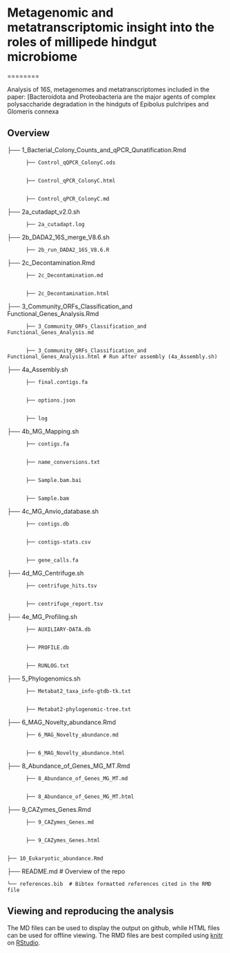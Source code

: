 # Metagenomic and metatranscriptomic insight into the roles of millipede hindgut microbiome
========



Analysis of 16S, metagenomes and metatranscriptomes included in the paper: [Bacteroidota and Proteobacteria are the major agents of complex polysaccharide degradation in the hindguts of Epibolus pulchripes and Glomeris connexa

Overview
--------

  ├── 1_Bacterial_Colony_Counts_and_qPCR_Qunatification.Rmd
  
  
          ├── Control_qQPCR_ColonyC.ods
          
          
          ├── Control_qPCR_ColonyC.html
          
          
          ├── Control_qPCR_ColonyC.md
          
          
  ├── 2a_cutadapt_v2.0.sh
  
  
          ├── 2a_cutadapt.log
          
          
  ├── 2b_DADA2_16S_merge_V8.6.sh
  
  
          ├── 2b_run_DADA2_16S_V8.6.R
          
          
  ├── 2c_Decontamination.Rmd
  
  
          ├── 2c_Decontamination.md
          
          
          ├── 2c_Decontamination.html
          
          
  ├── 3_Community_ORFs_Classification_and Functional_Genes_Analysis.Rmd
  
  
          ├── 3_Community_ORFs_Classification_and Functional_Genes_Analysis.md
          
          
          ├── 3_Community_ORFs_Classification_and Functional_Genes_Analysis.html # Run after assembly (4a_Assembly.sh)
          
          
  ├── 4a_Assembly.sh
  
  
          ├── final.contigs.fa
          
          
          ├── options.json
          
          
          ├── log
          
          
  ├── 4b_MG_Mapping.sh
  
  
          ├── contigs.fa
          
          
          ├── name_conversions.txt
          
          
          ├── Sample.bam.bai
          
          
          ├── Sample.bam
          
          
          
          
  ├── 4c_MG_Anvio_database.sh
  
  
          ├── contigs.db
          
          
          ├── contigs-stats.csv
          
          
          ├── gene_calls.fa
          
          
  ├── 4d_MG_Centrifuge.sh
  
  
          ├── centrifuge_hits.tsv
          
          
          ├── centrifuge_report.tsv
          
          
  ├── 4e_MG_Profiling.sh
  
  
          ├── AUXILIARY-DATA.db
          
          
          ├── PROFILE.db
          
          
          ├── RUNLOG.txt
          
          
          
  ├── 5_Phylogenomics.sh
  
  
          ├── Metabat2_taxa_info-gtdb-tk.txt
          
          
          ├── Metabat2-phylogenomic-tree.txt
          
          
  ├── 6_MAG_Novelty_abundance.Rmd
  
  
          ├── 6_MAG_Novelty_abundance.md
          
          
          ├── 6_MAG_Novelty_abundance.html
          
          
  ├── 8_Abundance_of_Genes_MG_MT.Rmd
  
  
          ├── 8_Abundance_of_Genes_MG_MT.md
          
          
          ├── 8_Abundance_of_Genes_MG_MT.html
          
          
  ├── 9_CAZymes_Genes.Rmd
  
  
          ├── 9_CAZymes_Genes.md
          
          
          ├── 9_CAZymes_Genes.html


    ├── 10_Eukaryotic_abundance.Rmd
          
          
   ├── README.md # Overview of the repo
   
   
    └── references.bib  # Bibtex formatted references cited in the RMD file
    
    

Viewing and reproducing the analysis
--------
The MD files can be used to display the output on github, while HTML files can be used for offline viewing. 
The RMD files are best compiled using [knitr](https://yihui.name/knitr/) on [RStudio](https://www.rstudio.com/). 
          

